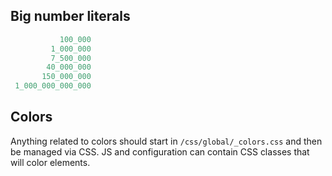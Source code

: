 ## Big number literals

```js
           100_000
         1_000_000
         7_500_000
        40_000_000
       150_000_000
 1_000_000_000_000
```

## Colors

Anything related to colors should start in `/css/global/_colors.css` and then be managed via CSS. JS and configuration can contain CSS classes that will color elements.
